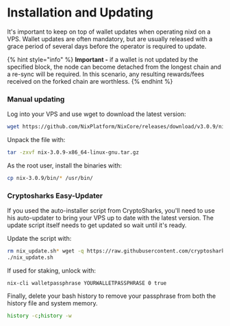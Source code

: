 # Installation and Updating

It's important to keep on top of wallet updates when operating nixd on a VPS. Wallet updates are often mandatory, but are usually released with a grace period of several days before the operator is required to update.

{% hint style="info" %}
**Important -** if a wallet is not updated by the specified block, the node can become detached from the longest chain and a re-sync will be required. In this scenario, any resulting rewards/fees received on the forked chain are worthless. 
{% endhint %}

### Manual updating

Log into your VPS and use wget to download the latest version:

```bash
wget https://github.com/NixPlatform/NixCore/releases/download/v3.0.9/nix-3.0.9-x86_64-linux-gnu.tar.gz
```

Unpack the file with:

```bash
tar -zxvf nix-3.0.9-x86_64-linux-gnu.tar.gz
```

As the root user, install the binaries with:

```bash
cp nix-3.0.9/bin/* /usr/bin/
```

### Cryptosharks Easy-Updater

If you used the auto-installer script from CryptoSharks, you'll need to use his auto-updater to bring your VPS up to date with the latest version. The update script itself needs to get updated so wait until it's ready. 

Update the script with: 

```bash
rm nix_update.sh* wget -q https://raw.githubusercontent.com/cryptosharks131/Ghostnode/master/nix_update.sh 
./nix_update.sh
```

If used for staking, unlock with:

```text
nix-cli walletpassphrase YOURWALLETPASSPHRASE 0 true
```

Finally, delete your bash history to remove your passphrase from both the history file and system memory.

```bash
history -c;history -w
```

